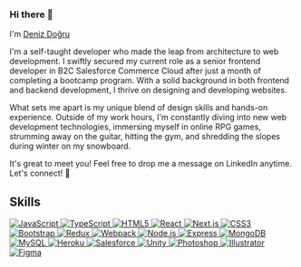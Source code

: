### Hi there 👋

I'm <a href="https://www.linkedin.com/in/denizdogru/">Deniz Doğru</a>

I'm a self-taught developer who made the leap from architecture to web development. I swiftly secured my current role as a senior frontend developer in B2C Salesforce Commerce Cloud after just a month of completing a bootcamp program. With a solid background in both frontend and backend development, I thrive on designing and developing websites.

What sets me apart is my unique blend of design skills and hands-on experience. Outside of my work hours, I'm constantly diving into new web development technologies, immersing myself in online RPG games, strumming away on the guitar, hitting the gym, and shredding the slopes during winter on my snowboard. 

It's great to meet you! Feel free to drop me a message on LinkedIn anytime. Let's connect! 🚀

## Skills

<p align="left">
  <a href="https://developer.mozilla.org/en-US/docs/Web/JavaScript" rel="nofollow" target="_blank">
    <img src="https://img.icons8.com/color/48/000000/javascript.png" alt="JavaScript" />
  </a>
  <a href="https://www.typescriptlang.org/docs/" rel="nofollow" target="_blank">
    <img src="https://img.icons8.com/color/48/000000/typescript.png" alt="TypeScript" />
  </a>
  <a href="https://developer.mozilla.org/en-US/docs/Web/HTML" rel="nofollow" target="_blank">
    <img src="https://img.icons8.com/color/48/000000/html-5.png" alt="HTML5" />
  </a>
  <a href="https://reactjs.org/docs/getting-started.html" rel="nofollow" target="_blank">
    <img src="https://img.icons8.com/color/48/000000/react-native.png" alt="React" />
  </a>
  <a href="https://nextjs.org/docs" rel="nofollow" target="_blank">
    <img src="https://img.icons8.com/color/48/000000/next.png" alt="Next.js" />
  </a>
  <a href="https://developer.mozilla.org/en-US/docs/Web/CSS" rel="nofollow" target="_blank">
    <img src="https://img.icons8.com/color/48/000000/css3.png" alt="CSS3" />
  </a>
  <a href="https://getbootstrap.com/docs/5.0/getting-started/introduction/" rel="nofollow" target="_blank">
    <img src="https://img.icons8.com/color/48/000000/bootstrap.png" alt="Bootstrap" />
  </a>
  <a href="https://redux.js.org/introduction/getting-started" rel="nofollow" target="_blank">
    <img src="https://img.icons8.com/color/48/000000/redux.png" alt="Redux" />
  </a>
  <a href="https://webpack.js.org/guides/getting-started/" rel="nofollow" target="_blank">
    <img src="https://img.icons8.com/color/48/000000/webpack.png" alt="Webpack" />
  </a>
  <a href="https://nodejs.org/en/docs/" rel="nofollow" target="_blank">
    <img src="https://img.icons8.com/color/48/000000/nodejs.png" alt="Node.js" />
  </a>
  <a href="https://expressjs.com/en/starter/installing.html" rel="nofollow" target="_blank">
    <img src="https://img.icons8.com/color/48/000000/express.png" alt="Express" />
  </a>
  <a href="https://docs.mongodb.com/" rel="nofollow" target="_blank">
    <img src="https://img.icons8.com/color/48/000000/mongodb.png" alt="MongoDB" />
  </a>
  <a href="https://dev.mysql.com/doc/" rel="nofollow" target="_blank">
    <img src="https://img.icons8.com/color/48/000000/mysql.png" alt="MySQL" />
  </a>
  <a href="https://www.heroku.com/" rel="nofollow" target="_blank">
    <img src="https://img.icons8.com/color/48/000000/heroku.png" alt="Heroku" />
  </a>
  <a href="https://developer.salesforce.com/docs/" rel="nofollow" target="_blank">
    <img src="https://img.icons8.com/color/48/000000/salesforce.png" alt="Salesforce" />
  </a>
  <a href="https://docs.unity3d.com/Manual/index.html" rel="nofollow" target="_blank">
    <img src="https://img.icons8.com/ios/50/000000/unity.png" alt="Unity" />
  </a>
  <a href="https://www.adobe.com/products/photoshop/learn/getting-started.html" rel="nofollow" target="_blank">
    <img src="https://img.icons8.com/color/48/000000/adobe-photoshop.png" alt="Photoshop" />
  </a>
  <a href="https://helpx.adobe.com/illustrator/user-guide.html" rel="nofollow" target="_blank">
    <img src="https://img.icons8.com/color/48/000000/adobe-illustrator.png" alt="Illustrator" />
  </a>
  <a href="https://www.figma.com/docs/" rel="nofollow" target="_blank">
    <img src="https://img.icons8.com/color/48/000000/figma.png" alt="Figma" />
  </a>
</p>

